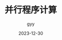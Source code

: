 ---
layout: post
title: '并行程序计算'
subtitle:   ""
date: 2023-12-30
author: gyy
header-img: 'assets/img/pro3.png'
catalog: true
tags: 并行 计算 程序
---